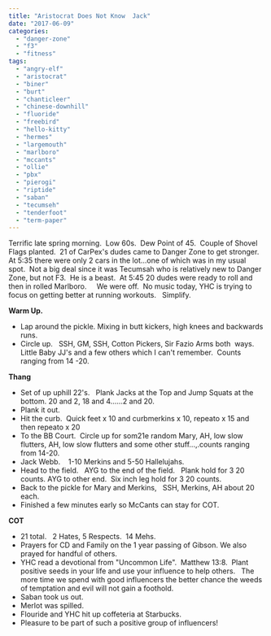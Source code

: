 ```yaml
---
title: "Aristocrat Does Not Know  Jack"
date: "2017-06-09"
categories: 
  - "danger-zone"
  - "f3"
  - "fitness"
tags: 
  - "angry-elf"
  - "aristocrat"
  - "biner"
  - "burt"
  - "chanticleer"
  - "chinese-downhill"
  - "fluoride"
  - "freebird"
  - "hello-kitty"
  - "hermes"
  - "largemouth"
  - "marlboro"
  - "mccants"
  - "ollie"
  - "pbx"
  - "pierogi"
  - "riptide"
  - "saban"
  - "tecumseh"
  - "tenderfoot"
  - "term-paper"
---
```


Terrific late spring morning.  Low 60s.  Dew Point of 45.  Couple of Shovel Flags planted.  21 of CarPex's dudes came to Danger Zone to get stronger.   At 5:35 there were only 2 cars in the lot...one of which was in my usual spot.  Not a big deal since it was Tecumsah who is relatively new to Danger Zone, but not F3.  He is a beast.  At 5:45 20 dudes were ready to roll and then in rolled Marlboro.     We were off.  No music today, YHC is trying to focus on getting better at running workouts.   Simplify.

**Warm Up.**

- Lap around the pickle. Mixing in butt kickers, high knees and backwards runs.
- Circle up.   SSH, GM, SSH, Cotton Pickers, Sir Fazio Arms both  ways. Little Baby JJ's and a few others which I can't remember.  Counts ranging from 14 -20.

**Thang**

- Set of up uphill 22's.   Plank Jacks at the Top and Jump Squats at the bottom. 20 and 2, 18 and 4......2 and 20.
- Plank it out.
- Hit the curb.  Quick feet x 10 and curbmerkins x 10, repeato x 15 and then repeato x 20
- To the BB Court.  Circle up for som21e random Mary, AH, low slow flutters, AH, low slow flutters and some other stuff...,.counts ranging from 14-20.
- Jack Webb.    1-10 Merkins and 5-50 Hallelujahs.
- Head to the field.   AYG to the end of the field.   Plank hold for 3 20 counts. AYG to other end.  Six inch leg hold for 3 20 counts.
- Back to the pickle for Mary and Merkins,   SSH, Merkins, AH about 20 each.
- Finished a few minutes early so McCants can stay for COT.

**COT**

- 21 total.   2 Hates, 5 Respects.  14 Mehs.
- Prayers for CD and Family on the 1 year passing of Gibson. We also prayed for handful of others.
- YHC read a devotional from "Uncommon Life".  Matthew 13:8.  Plant positive seeds in your life and use your influence to help others.   The more time we spend with good influencers the better chance the weeds of temptation and evil will not gain a foothold.
- Saban took us out.
- Merlot was spilled.
- Flouride and YHC hit up coffeteria at Starbucks.
- Pleasure to be part of such a positive group of influencers!
